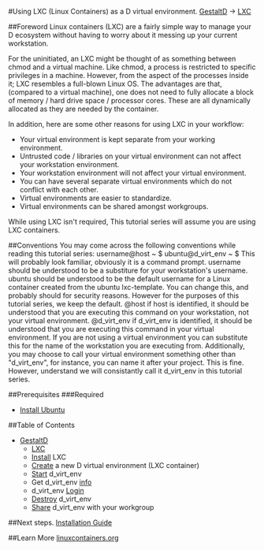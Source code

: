 #Using LXC (Linux Containers) as a D virtual environment.
[GestaltD](../README.md) → [LXC](./README.md)

##Foreword
Linux containers (LXC) are a fairly simple way to manage your D ecosystem without 
having to worry about it messing up your current workstation.

For the uninitiated, an LXC might be thought of as something between chmod and 
a virtual machine.
Like chmod, a process is restricted to specific privileges in a machine.
However, from the aspect of the processes inside it; LXC resembles a full-blown 
Linux OS.
The advantages are that, (compared to a virtual machine), one does not need to 
fully allocate a block of memory / hard drive space / processor cores. These are 
all dynamically allocated as they are needed by the container.

In addition, here are some other reasons for using LXC in your workflow:

* Your virtual environment is kept separate from your working environment.
* Untrusted code / libraries on your virtual environment can not affect your workstation environment.
* Your workstation environment will not affect your virtual environment.
* You can have several separate virtual environments which do not conflict with each other.
* Virtual environments are easier to standardize.
* Virtual environments can be shared amongst workgroups.

While using LXC isn't required, This tutorial series will assume you are using 
LXC containers.

##Conventions
You may come across the following conventions while reading this tutorial series:
    username@host ~ $
    ubuntu@d_virt_env ~ $
This will probably look familiar, obviously it is a command prompt.
    username
should be understood to be a substiture for your workstation's username. 
    ubuntu
should be understood to be the default username for a Linux container created from 
the ubuntu lxc-template. You can change this, and probably should for security reasons. However for 
the purposes of this tutorial series, we keep the default.
    @host
if host is identified, it should be understood that you are executing this 
command on your workstation, not your virtual environment.
    @d_virt_env
if d_virt_env is identified, it should be understood that you are executing this 
command in your virtual environment. If you are not using a virtual environment 
you can substitute this for the name of the workstation you are executing from. 
Additionally, you may choose to call your virtual environment something other 
than "d_virt_env", for instance, you can name it after your project. This is 
fine. However, understand we will consistantly call it d_virt_env in this 
tutorial series.

##Prerequisites
###Required
* [Install Ubuntu](/ubuntu/README.md)

##Table of Contents
* [GestaltD](/README.md)
    * [LXC](./README.md)
    * [Install](./install.md) LXC
    * [Create](./create.md) a new D virtual environment (LXC container)
    * [Start](./start.md) d_virt_env
    * Get d_virt_env [info](./info.md)
    * d_virt_env [Login](./login.md)
    * [Destroy](./destroy.md) d_virt_env
    * [Share](./share.md) d_virt_env with your workgroup

##Next steps.
[Installation Guide](./install.md)

##Learn More
[linuxcontainers.org](https://linuxcontainers.org/)

